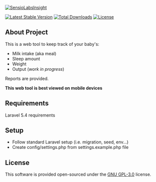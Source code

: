 [![SensioLabsInsight](https://insight.sensiolabs.com/projects/eb65e6ab-55d5-4b2f-9417-f20e75c6d646/mini.png)](https://insight.sensiolabs.com/projects/eb65e6ab-55d5-4b2f-9417-f20e75c6d646)

[![Latest Stable Version](https://poser.pugx.org/lntn/babytracker/v/stable)](https://packagist.org/packages/lntn/babytracker)
[![Total Downloads](https://poser.pugx.org/lntn/babytracker/downloads)](https://packagist.org/packages/lntn/babytracker)
[![License](https://poser.pugx.org/lntn/babytracker/license)](https://packagist.org/packages/lntn/babytracker)

## About Project

This is a web tool to keep track of your baby's:
- Milk intake (aka meal)
- Sleep amount
- Weight
- Output (*work in progress*)

Reports are provided.

**This web tool is best viewed on mobile devices**

## Requirements

Laravel 5.4 requirements

## Setup

- Follow standard Laravel setup (i.e. migration, seed, env...)
- Create config/settings.php from settings.example.php file

## License

This software is provided open-sourced under the [GNU GPL-3.0](https://opensource.org/licenses/GPL-3.0) license.
